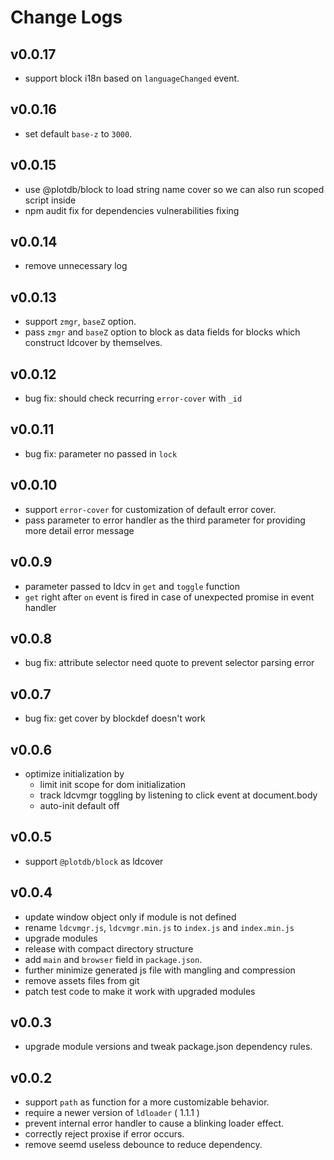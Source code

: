 # Change Logs

## v0.0.17

 - support block i18n based on `languageChanged` event.


## v0.0.16

 - set default `base-z` to `3000`.


## v0.0.15

 - use @plotdb/block to load string name cover so we can also run scoped script inside
 - npm audit fix for dependencies vulnerabilities fixing


## v0.0.14

 - remove unnecessary log


## v0.0.13

 - support `zmgr`, `baseZ` option.
 - pass `zmgr` and `baseZ` option to block as data fields for blocks which construct ldcover by themselves.


## v0.0.12

 - bug fix: should check recurring `error-cover` with `_id`


## v0.0.11

 - bug fix: parameter no passed in `lock`


## v0.0.10

 - support `error-cover` for customization of default error cover.
 - pass parameter to error handler as the third parameter for providing more detail error message


## v0.0.9

 - parameter passed to ldcv in `get` and `toggle` function
 - `get` right after `on` event is fired in case of unexpected promise in event handler


## v0.0.8

 - bug fix: attribute selector need quote to prevent selector parsing error


## v0.0.7

 - bug fix: get cover by blockdef doesn't work


## v0.0.6

 - optimize initialization by
   - limit init scope for dom initialization
   - track ldcvmgr toggling by listening to click event at document.body
   - auto-init default off


## v0.0.5

 - support `@plotdb/block` as ldcover


## v0.0.4

 - update window object only if module is not defined
 - rename `ldcvmgr.js`, `ldcvmgr.min.js` to `index.js` and `index.min.js`
 - upgrade modules
 - release with compact directory structure
 - add `main` and `browser` field in `package.json`.
 - further minimize generated js file with mangling and compression
 - remove assets files from git
 - patch test code to make it work with upgraded modules


## v0.0.3

 - upgrade module versions and tweak package.json dependency rules.


## v0.0.2

 - support `path` as function for a more customizable behavior.
 - require a newer version of `ldloader` ( 1.1.1 )
 - prevent internal error handler to cause a blinking loader effect.
 - correctly reject proxise if error occurs.
 - remove seemd useless debounce to reduce dependency.
